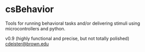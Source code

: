 # csBehavior

Tools for running behavioral tasks and/or delivering stimuli using microcontrollers and python.

v0.9 (highly functional and precise, but not totally polished) 
cdeister@brown.edu
